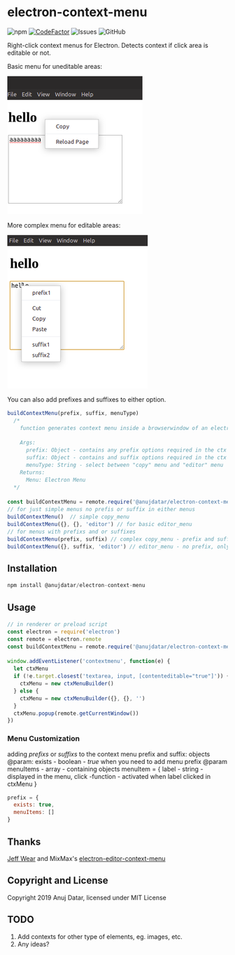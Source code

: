 # electron-context-menu

![npm](https://img.shields.io/npm/v/@anujdatar/electron-context-menu.svg)
[![CodeFactor](https://www.codefactor.io/repository/github/anujdatar/electron-context-menu/badge)](https://www.codefactor.io/repository/github/anujdatar/electron-context-menu)
![Issues](https://img.shields.io/github/issues/anujdatar/electron-context-menu.svg)
![GitHub](https://img.shields.io/github/license/anujdatar/electron-context-menu.svg)

Right-click context menus for Electron.
Detects context if click area is editable or not.

Basic menu for uneditable areas:

![copy_menu](/docs/copy_menu.png)

More complex menu for editable areas:

![editor_menu](/docs/editor_menu.png)

You can also add prefixes and suffixes to either option.

```js
buildContextMenu(prefix, suffix, menuType)
  /*
    function generates context menu inside a browserwindow of an electron app

    Args:
      prefix: Object - contains any prefix options required in the ctx menu
      suffix: Object - contains and suffix options required in the ctx menu
      menuType: String - select between "copy" menu and "editor" menu
    Returns:
      Menu: Electron Menu
  */

const buildContextMenu = remote.require('@anujdatar/electron-context-menu')
// for just simple menus no prefis or suffix in either menus
buildContextMenu()  // simple copy_menu
buildContextMenu({}, {}, 'editor') // for basic editor_menu
// for menus with prefixs and or suffixes
buildContextMenu(prefix, suffix) // complex copy_menu - prefix and suffix
buildContextMenu({}, suffix, 'editor') // editor_menu - no prefix, only suffix
```

## Installation

```js
npm install @anujdatar/electron-context-menu
```

## Usage

```js
// in renderer or preload script
const electron = require('electron')
const remote = electron.remote
const buildContextMenu = remote.require('@anujdatar/electron-context-menu')

window.addEventListener('contextmenu', function(e) {
  let ctxMenu
  if (!e.target.closest('textarea, input, [contenteditable="true"]')) {
    ctxMenu = new ctxMenuBuilder()
  } else {
    ctxMenu = new ctxMenuBuilder({}, {}, '')
  }
  ctxMenu.popup(remote.getCurrentWindow())
})
```

### Menu Customization

  adding *prefixs* or *suffixs* to the context menu
  prefix and suffix: objects
    @param: exists - boolean - *true* when you need to add menu prefix
    @param menuItems - array - containing objects
      menuItem = {
        label - string - displayed in the menu,
        click -function - activated when label clicked in ctxMenu
      }

  ```js
  prefix = {
    exists: true,
    menuItems: []
  }
  ```

## Thanks

[Jeff Wear](https://github.com/wearhere) and MixMax's [electron-editor-context-menu](https://github.com/mixmaxhq/electron-editor-context-menu)

## Copyright and License

Copyright 2019 Anuj Datar, licensed under MIT License

## TODO

1. Add contexts for other type of elements, eg. images, etc.
2. Any ideas?
